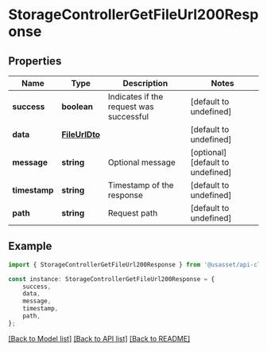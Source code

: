 # StorageControllerGetFileUrl200Response


## Properties

Name | Type | Description | Notes
------------ | ------------- | ------------- | -------------
**success** | **boolean** | Indicates if the request was successful | [default to undefined]
**data** | [**FileUrlDto**](FileUrlDto.md) |  | [default to undefined]
**message** | **string** | Optional message | [optional] [default to undefined]
**timestamp** | **string** | Timestamp of the response | [default to undefined]
**path** | **string** | Request path | [default to undefined]

## Example

```typescript
import { StorageControllerGetFileUrl200Response } from '@usasset/api-client';

const instance: StorageControllerGetFileUrl200Response = {
    success,
    data,
    message,
    timestamp,
    path,
};
```

[[Back to Model list]](../README.md#documentation-for-models) [[Back to API list]](../README.md#documentation-for-api-endpoints) [[Back to README]](../README.md)

